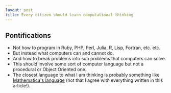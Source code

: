 ```yaml
---
layout: post
title: Every citizen should learn computational thinking
---
```

## Pontifications

* Not how to program in Ruby, PHP, Perl, Julia, R, Lisp, Fortran, etc. etc.
* But instead what computers can and cannot do.
* And how to break problems into sub problems that computers can solve.
* This should involve some sort of computer language but not a procedural or Object Oriented one.
* The closest language to what I am thinking is probably something like [Mathematica's language](https://backchannel.com/how-to-teach-computational-thinking-29e45c8a2664#.yhf57h7i4) (not that I agree with everything written in this article!).